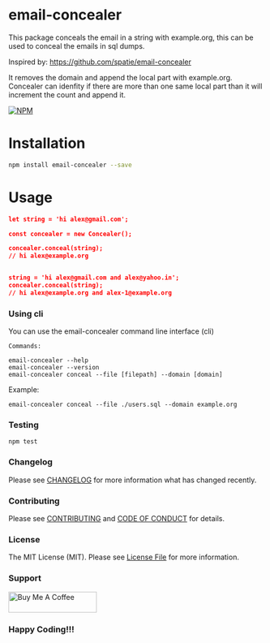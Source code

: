# email-concealer

This package conceals the email in a string with example.org, this can be used to conceal the emails in sql dumps.

Inspired by: https://github.com/spatie/email-concealer

It removes the domain and append the local part with example.org. Concealer can idenfity if there are more than one same local part than it will increment the count and append it.

[![NPM](https://nodei.co/npm/email-concealer.png?downloads=true&downloadRank=true&stars=true)](https://www.npmjs.com/package/email-concealer)

# Installation
```bash
npm install email-concealer --save
```

# Usage
```json
let string = 'hi alex@gmail.com';

const concealer = new Concealer();

concealer.conceal(string);
// hi alex@example.org


string = 'hi alex@gmail.com and alex@yahoo.in';
concealer.conceal(string);
// hi alex@example.org and alex-1@example.org
```

### Using cli

You can use the email-concealer command line interface (cli)

```
Commands:

email-concealer --help
email-concealer --version
email-concealer conceal --file [filepath] --domain [domain]
```

Example:
```
email-concealer conceal --file ./users.sql --domain example.org
```

### Testing

    npm test

### Changelog

Please see [CHANGELOG](CHANGELOG.md) for more information what has changed recently.

### Contributing

Please see [CONTRIBUTING](CONTRIBUTING.md) and [CODE OF CONDUCT](CODE_OF_CONDUCT.md) for details.

### License

The MIT License (MIT). Please see [License File](LICENSE) for more information.

### Support
<a href="https://www.buymeacoffee.com/shashi" target="_blank"><img src="https://cdn.buymeacoffee.com/buttons/default-orange.png" alt="Buy Me A Coffee" height="41" width="174"></a>

### Happy Coding!!!
